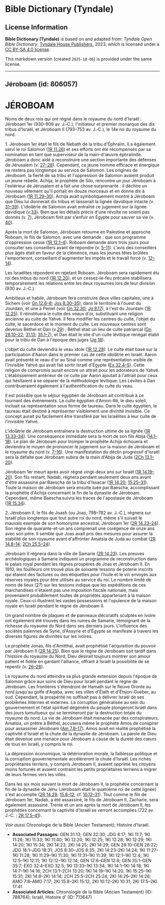 # Bible Dictionary (Tyndale)

## License Information

**Bible Dictionary (Tyndale)** is based on and adapted from: _Tyndale Open Bible Dictionary_, [Tyndale House Publishers](https://tyndaleopenresources.com/), 2023, which is licensed under a [CC BY-SA 4.0 license](https://creativecommons.org/licenses/by-sa/4.0/legalcode.en).

This markdown version (created `2025-10-06`) is provided under the same license.



--------------------------------

## Jéroboam (id: 806057)

JÉROBOAM
========

Noms de deux rois qui ont régné dans le royaume du nord d'Israël : Jéroboam 1er (930–909 av. J.‑C.), l'initiateur et premier monarque des dix tribus d'Israël, et Jéroboam II (793–753 av. J.‑C.), le 14e roi du royaume du nord.

1\. Jéroboam 1er était le fils de Nebath de la tribu d'Éphraïm. Il a également servi le roi Salomon ([1R 11\.26](https://ref.ly/1Kgs11:26)) et ses efforts ont été récompensés par sa nomination en tant que superviseur de la main\-d'œuvre éphraïmite. Jéroboam a donc aidé à reconstruire une section importante des défenses de Jérusalem (v. [27–28](https://ref.ly/1Kgs11:27-1Kgs11:28)). Cependant, ce jeune homme efficace et énergique ne restera pas longtemps au service de Salomon. Les origines de Jéroboam, la fierté de sa tribu et l'oppression de Salomon avaient produit un jeune rebelle. Achija, le prophète de Silo, rencontre un jour Jéroboam à l'extérieur de Jérusalem et a fait une chose surprenante : il déchire un nouveau vêtement qu'il portait en douze morceaux et en donne dix à Jéroboam ([1R 11\.29–30](https://ref.ly/1Kgs11:29-1Kgs11:30)). Achija avait symboliquement montré à Jéroboam que Dieu lui donnerait dix tribus et laisserait la lignée davidique intacte (v. [31–39](https://ref.ly/1Kgs11:31-1Kgs11:39)). L'idolâtrie de Salomon avait entraîné ce jugement sur la lignée davidique (v.[33](https://ref.ly/1Kgs11:33)). Bien que les détails précis d'une révolte ne soient pas donnés (v. [7](https://ref.ly/1Kgs11:7)), Jéroboam finit par s'enfuir en Égypte pour sauver sa vie (v. [40](https://ref.ly/1Kgs11:40)).

Après la mort de Salomon, Jéroboam retourne en Palestine et approche Roboam, le fils de Salomon, avec une demande : que son programme d'oppression cesse ([1R 12\.1–4](https://ref.ly/1Kgs12:1-1Kgs12:4)). Roboam demande alors trois jours pour consulter ses conseillers avant de répondre (v. [5–11](https://ref.ly/1Kgs12:5-1Kgs12:11)). L'avis des conseillers plus âgés était en faveur de la clémence, mais les jeunes têtes brûlées l'emporteront, conseillant d'augmenter les impôts et le travail forcé (v. [12–14](https://ref.ly/1Kgs12:12-1Kgs12:14)).

Les Israélites répondent en rejetant Roboam. Jéroboam sera rapidement élu roi des tribus du nord ([1R 12\.20](https://ref.ly/1Kgs12:20)), et un cessez\-le\-feu précaire stabilisera temporairement les relations entre les deux royaumes lors de leur division (930 av. J.‑C.).

Ambitieux et habile, Jéroboam fera construire deux villes capitales, une à Sichem (voir [Gn 12\.6–8](https://ref.ly/Gen12:6-Gen12:8); [Jos 8\.30–35](https://ref.ly/Josh8:30-Josh8:35)), dans le territoire à l'ouest du Jourdain, et une à Peniel (voir [Gn 32\.30](https://ref.ly/Gen32:30); [Jg 8\.17](https://ref.ly/Judg8:17)), à l'est du Jourdain ([1R 12\.25](https://ref.ly/1Kgs12:25)). Il réinstituera le culte des veaux d'or, substituant une religion ancienne au culte de Yahvé. Il fera modifier les centres du culte, l'objet du culte, le sacerdoce et le moment du culte. Les nouveaux centres sont devenus Béthel et Dan (v.[29](https://ref.ly/1Kgs12:29)) ; Béthel était un lieu de culte patriarcal ([Gn 28\.10–22](https://ref.ly/Gen28:10-Gen28:22); [31\.13](https://ref.ly/Gen31:13); [35\.1–7](https://ref.ly/Gen35:1-Gen35:7)), et Dan était le site d'un culte lévitique renégat établi pour la tribu de Dan à l'époque des juges ([Jg 18](https://ref.ly/Judg18:1-Judg18:31)).

L'objet du culte deviendra le veau idole ([1R 12\.28](https://ref.ly/1Kgs12:28)). Le culte était basé sur la participation d'Aaron dans le premier cas de cette idolâtrie en Israël. Aaron avait présenté le veau d'or au Sinaï comme une représentation visible de l'invisible Yahvé qui avait fait sortir Israël d'Égypte ([Ex 32\.4–5](https://ref.ly/Exod32:4-Exod32:5)). Cette religion de compromis aurait encore un attrait pour les adorateurs de Yahvé. L'établissement antérieur de ce culte par Aaron ajoutait à l'attrait pour ceux qui hésitaient à se séparer de la méthodologie lévitique. Les Lévites à Dan contribueraient également à l'authentification du culte du veau.

Il est possible que le séjour égyptien de Jéroboam ait contribué à ce tournant des événements. Le culte égyptien d'Amon\-Rê, le dieu soleil, incluait sa représentation sous forme de taureau. Dans le culte égyptien, le taureau était destiné à représenter visiblement une divinité invisible. Ce concept aurait pu facilement être transféré par les Israélites à leur culte de l'invisible Yahvé.

L'idolâtrie de Jéroboam entraînera la destruction ultime de sa lignée ([1R 13\.33–34](https://ref.ly/1Kgs13:33-1Kgs13:34)). Une conséquence immédiate sera la mort de son fils Abija ([14\.1–18](https://ref.ly/1Kgs14:1-1Kgs14:18)). Le plan de Jéroboam pour tromper le prophète Achija échouera et deviendra le moyen de prononcer le jugement sur la maison de Jéroboam et le royaume du nord (v. [7–16](https://ref.ly/1Kgs14:7-1Kgs14:16)). Une manifestation du déclin progressif d'Israël sera la défaite que Jéroboam subira de la main d'Abija de Juda ([2Ch 13\.1–20](https://ref.ly/2Chr13:1-2Chr13:20)).

Jéroboam 1er meurt après avoir régné vingt\-deux ans sur Israël ([1R 14\.19–20](https://ref.ly/1Kgs14:19-1Kgs14:20)). Son fils restant, Nadab, régnera pendant seulement deux ans avant d'être assassiné par Baescha de la tribu d'Issacar ([1R 14\.20](https://ref.ly/1Kgs14:20); [15\.25–31](https://ref.ly/1Kgs15:25-1Kgs15:31)). Toute la maison de Jéroboam sera ensuite tuée par Baescha, accomplissant la prophétie d'Achija concernant la fin de la dynastie de Jéroboam. Cependant, même Baescha suivra les traces de l'apostasie de Jéroboam ([1R 15\.34](https://ref.ly/1Kgs15:34)).

2\. Jéroboam II, le fils de Joash (ou Joas, 798–782 av. J.‑C.), régnera sur Israël plus longtemps que tout autre roi du nord, même s'il suivait le mauvais exemple de son homonyme ancestral, Jéroboam 1er ([2R 14\.23–24](https://ref.ly/2Kgs14:23-2Kgs14:24)). Son règne de quarante\-et\-un ans comprenait une corégence de onze ans avec son père. Il semble que Joas avait pris des mesures pour assurer la stabilité de son royaume avant d'affronter Amatsia de Juda au combat ([2R 14\.8–14](https://ref.ly/2Kgs14:8-2Kgs14:14); [2Ch 25\.5–24](https://ref.ly/2Chr25:5-2Chr25:24)).

Jéroboam II régnera dans la ville de Samarie ([2R 14\.23](https://ref.ly/2Kgs14:23)). Les preuves archéologiques à Samarie indiquent un programme de reconstruction dans le palais royal pendant les règnes prospères de Joas et Jéroboam II. En 1910, les fouilleurs ont trouvé plus de soixante tessons de poterie inscrits qui étaient des factures ou des étiquettes pour l'huile et le vin envoyés aux réserves royales pour être utilisés au service du roi. Le nombre limité de noms de lieux (27\) sur les tessons indique que les expéditions de ces marchandises n'étaient pas une imposition fiscale nationale, mais provenaient probablement toutes de propriétés appartenant à la maison royale. Ceux\-ci illustrent les vastes possessions et l'opulence de la maison royale en Israël pendant le règne de Jéroboam II.

Un grand nombre de plaques et de panneaux décoratifs sculptés en ivoire ont également été trouvés dans les ruines de Samarie, témoignant de la richesse du royaume du Nord dans ses derniers jours. L'influence des sociétés païennes de Syrie, d'Assyrie et d'Égypte se manifeste à travers les diverses figures de divinités sur les ivoires.

Le prophète Jonas, fils d'Amitthaï, avait prophétisé l'acquisition du pouvoir par Jéroboam II ([2R 14\.25](https://ref.ly/2Kgs14:25)). Bien que le règne de Jéroboam soit tardif dans l'histoire du royaume du Nord, Dieu désirait toujours montrer son amour patient et fidèle en gardant l'alliance, offrant à Israël la possibilité de se repentir (v. [26–28](https://ref.ly/2Kgs14:26-2Kgs14:28)).

Le royaume du nord atteindra sa plus grande extension depuis l'époque de Salomon grâce aux soins de Dieu pour Israël pendant le règne de Jéroboam. Les frontières s'étendront de Hamath sur le fleuve Oronte au nord jusqu'au golfe d'Aqaba, avec ses villes d'Élath et d'Étsjon\-Guéber, au sud. Cependant, la prospérité ne suffisait pas à délivrer Israël de ses problèmes internes et externes. La corruption généralisée au sein du gouvernement et l'état spirituel dégénéré du peuple plongeront Israël dans des jours tumultueux qui se termineront par la destruction totale du royaume du nord. La vie de Jéroboam était menacée par des conspirateurs. Amatsia, un prêtre à Béthel, accusera même le prophète Amos de conspirer pour assassiner Jéroboam ([Am 7\.8–17](https://ref.ly/Amos7:8-Amos7:17)). Amos avait en réalité prophétisé la captivité d'Israël et la chute de la dynastie de Jéroboam. La parole de Dieu était devenue une menace pour Jéroboam à cause de la dureté des cœurs de tous en Israël, y compris le roi.

La dépression économique, la détérioration morale, la faiblesse politique et la corruption gouvernementale accéléreront la chute d'Israël. Les riches propriétaires terriens, y compris Jéroboam II, avaient opprimé les citoyens moins fortunés et avaient contraint les petits propriétaires terriens à migrer de leurs fermes vers les villes.

Dans les six mois suivant la mort de Jéroboam II, la prophétie concernant la fin de la dynastie de Jéhu (Jéroboam était le quatrième roi de cette lignée) s'est accomplie ([2R 14\.29](https://ref.ly/2Kgs14:29); [15\.8–12](https://ref.ly/2Kgs15:8-2Kgs15:12); cf. [10\.12–31](https://ref.ly/2Kgs10:12-2Kgs10:31)). Tout comme le fils de Jéroboam 1er, Nadab, a été assassiné, le fils de Jéroboam II, Zacharie, sera également assassiné. Trente et un ans après la mort de Jéroboam II, les prophéties concernant la captivité d'Israël se verront accomplies (722 av. J.‑C. ; [2R 17\.5–41](https://ref.ly/2Kgs17:5-2Kgs17:41)).

*Voir aussi* Chronologie de la Bible (Ancien Testament); Histoire d'Israël.

* **Associated Passages:** GEN 31:13; GEN 32:30; JDG 8:17; 1KI 11:7; 1KI 11:26; 1KI 11:33; 1KI 11:40; 1KI 12:20; 1KI 12:25; 1KI 12:28; 1KI 12:29; 1KI 14:20; 1KI 15:34; 2KI 14:23; 2KI 14:25; 2KI 14:29; GEN 28:10–GEN 28:22; JDG 18:1–JDG 18:31; JOS 8:30–JOS 8:35; 2KI 14:23–2KI 14:24; 1KI 11:27–1KI 11:28; 1KI 11:29–1KI 11:30; 1KI 11:31–1KI 11:39; 1KI 12:1–1KI 12:4; 1KI 12:5–1KI 12:11; 1KI 12:12–1KI 12:14; GEN 12:6–GEN 12:8; GEN 35:1–GEN 35:7; EXO 32:4–EXO 32:5; 1KI 13:33–1KI 13:34; 1KI 14:1–1KI 14:18; 1KI 14:7–1KI 14:16; 2CH 13:1–2CH 13:20; 1KI 14:19–1KI 14:20; 1KI 15:25–1KI 15:31; 2KI 14:8–2KI 14:14; 2CH 25:5–2CH 25:24; 2KI 14:26–2KI 14:28; AMO 7:8–AMO 7:17; 2KI 15:8–2KI 15:12; 2KI 10:12–2KI 10:31; 2KI 17:5–2KI 17:41
* **Associated Articles:** Chronologie de la Bible (Ancien Testament) (ID: 788764); Israël, Histoire d' (ID: 713647)

